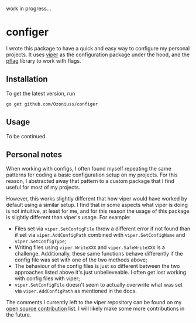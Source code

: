 work in progress...

# configer

I wrote this package to have a quick and easy way to configure my personal projects. It uses [viper](https://github.com/spf13/viper) as the configuration package under the hood, and the [pflag](https://github.com/spf13/pflag) library to work with flags.

Installation
------------

To get the latest version, run

```
go get github.com/Ozoniuss/configer
```

Usage
-----

To be continued.

Personal notes
--------------

When working with configs, I often found myself repeating the same patterns for coding a basic configuration setup on my projects. For this reason, I abstracted away that pattern to a custom package that I find useful for most of my projects.

However, this works slightly different that how viper would have worked by default using a similar setup. I find that in some aspects what viper is doing is not intuitive, at least for me, and for this reason the usage of this package is slightly different than viper's usage. For example:

- Files set via `viper.SetConfigFile` throw a different error if not found than if set via `viper.AddConfigPath` combined with `viper.SetConfigName` and `viper.SetConfigType`; 
- Writing files using `viper.WriteXXX` and `viper.SafeWriteXXX` is a challenge. Additionally, these same functions behave differently if the config file was set with one of the two methods above;
- The behaviour of the config files is just so different between the two approaches listed above it's just unbelieveable. I often get lost working with config files with viper;
- `viper.SetConfigFile` doesn't seem to actually overwrite what was set via `viper.AddConfigPath` as mentioned in the docs.

The comments I currently left to the viper repository can be found on my [open source contribution](https://github.com/Ozoniuss) list. I will likely make some more contributions in the future.